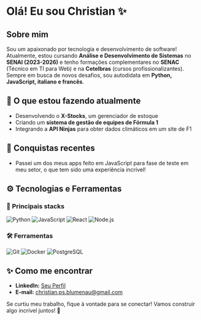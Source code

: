 # Olá! Eu sou Christian ✨

## Sobre mim

Sou um apaixonado por tecnologia e desenvolvimento de software! Atualmente, estou cursando **Análise e Desenvolvimento de Sistemas** no **SENAI (2023-2026)** e tenho formações complementares no **SENAC** (Técnico em TI para Web) e na **Cetelbras** (cursos profissionalizantes). Sempre em busca de novos desafios, sou autodidata em **Python, JavaScript, italiano e francês**.

## 🌟 O que estou fazendo atualmente
- Desenvolvendo o **X-Stocks**, um gerenciador de estoque
- Criando um **sistema de gestão de equipes de Fórmula 1**
- Integrando a **API Ninjas** para obter dados climáticos em um site de F1

## 🎉 Conquistas recentes
- Passei um dos meus apps feito em JavaScript para fase de teste em meu setor, o que tem sido uma experiência incrível!

## ⚙️ Tecnologias e Ferramentas

### 🚀 Principais stacks
![Python](https://img.shields.io/badge/-Python-3776AB?style=flat-square&logo=python&logoColor=white)
![JavaScript](https://img.shields.io/badge/-JavaScript-F7DF1E?style=flat-square&logo=javascript&logoColor=black)
![React](https://img.shields.io/badge/-React-61DAFB?style=flat-square&logo=react&logoColor=black)
![Node.js](https://img.shields.io/badge/-Node.js-339933?style=flat-square&logo=node.js&logoColor=white)

### 🛠️ Ferramentas
![Git](https://img.shields.io/badge/-Git-F05032?style=flat-square&logo=git&logoColor=white)
![Docker](https://img.shields.io/badge/-Docker-2496ED?style=flat-square&logo=docker&logoColor=white)
![PostgreSQL](https://img.shields.io/badge/-PostgreSQL-336791?style=flat-square&logo=postgresql&logoColor=white)

## ✨ Como me encontrar
- **LinkedIn:** [Seu Perfil](https://www.linkedin.com/in/chrissardo/)
- **E-mail:** christian.ps.blumenau@gmail.com

Se curtiu meu trabalho, fique à vontade para se conectar! Vamos construir algo incrível juntos! 💪

